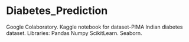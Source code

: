 # Diabetes_Prediction
Google Colaboratory. Kaggle notebook for dataset-PIMA Indian diabetes   dataset. Libraries: Pandas Numpy ScikitLearn. Seaborn.
